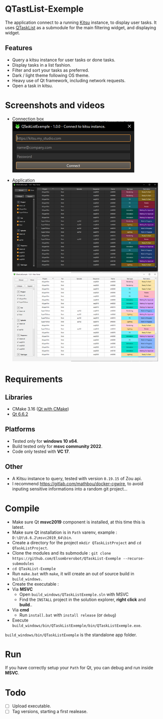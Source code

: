 # QTastList-Exemple
The application connect to a running [Kitsu](https://www.cg-wire.com/fr/kitsu) instance, to display user tasks.
It uses [QTaskList](https://github.com/Elsombrerobot/QTaskList) as a submodule for the main filtering widget, and displaying widget.

## Features

- Query a kitsu instance for user tasks or done tasks.
- Display tasks in a list fashion.
- Filter and sort your tasks as preferred.
- Dark / light theme following OS theme.
- Heavy use of Qt framework, including network requests.
- Open a task in kitsu.

# Screenshots and videos
- Connection box
![alt text](doc/images/kitsu_connection_box.png)

- Application
![alt text](doc/images/main_dark.png)
![alt text](doc/images/main_light.png)

# Requirements

## Libraries

- CMake 3.16 ([Qt with CMake](https://doc.qt.io/qt-6/cmake-get-started.html))
- [Qt 6.6.2](https://doc.qt.io/archives/qt-6.6/reference-overview.html)

## Platforms

- Tested only for **windows 10 x64**.
- Build tested only for **msvc community 2022**.
- Code only tested with **VC 17**.

## Other

- A Kitsu instance to query, tested with version `0.19.15` of Zou api.
- I recommend https://gitlab.com/mathbou/docker-cgwire, to avoid inputing sensitive informations into a random git project...

# Compile
- Make sure  Qt **msvc2019** component is installed, at this time this is latest.
- Make sure Qt installation is in `Path` varenv, example : `D:\Qt\6.6.2\msvc2019_64\bin`.
- Create a directory for the project `mkdir QTaskListProject` and `cd QTaskListProject`.
- Clone the modules and its submodule : `git clone https://github.com/Elsombrerobot/QTaskList-Exemple --recurse-submodules`
- `cd QTaskList-Exemple`
- Run `make.bat` with `make`, it will create an out of source build in `build_windows.`
- Create the executable : 
- Via **MSVC**
	- Open `build_windows/QTaskListExemple.sln` with MSVC
	- Find the `INSTALL` project in the solution explorer, **right click** and **build**.. 
- Via **cmd**
	- Run `install.bat` with `install release` (or `debug`)
- Execute `build_windows/bin/QTaskListExemple/bin/QTaskListExemple.exe`.

`build_windows/bin/QTaskListExemple` is the standalone app folder.

# Run
If you have correctly setup your `Path` for Qt, you can debug and run inside **MSVC**.

# Todo
* [ ] Upload executable.
* [ ] Tag versions, starting a first realease.